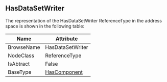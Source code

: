 <!-- objecttype -->
## HasDataSetWriter
  
The representation of the HasDataSetWriter ReferenceType in the address space is shown in the following table:  

|Name|Attribute|
|---|---|
|BrowseName|HasDataSetWriter|
|NodeClass|ReferenceType|
|IsAbtract|False|
|BaseType|[HasComponent](../../../Part3/ReferenceTypes/HasComponent/readme.md)|


